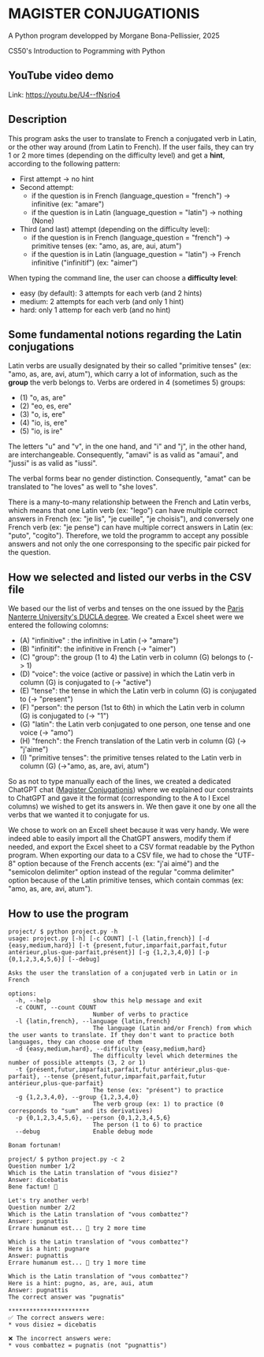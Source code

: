 # MAGISTER CONJUGATIONIS
A Python program developped by Morgane Bona-Pellissier, 2025

CS50's Introduction to Pogramming with Python

## YouTube video demo
Link: https://youtu.be/U4--fNsrio4

## Description
This program asks the user to translate to French a conjugated verb in Latin, or the other way around (from Latin to French). If the user fails, they can try 1 or 2 more times (depending on the difficulty level) and get a **hint**, according to the following pattern:
* First attempt -> no hint
* Second attempt:
    - if the question is in French (language_question = "french") -> infinitive (ex: "amare")
    - if the question is in Latin (language_question = "latin") -> nothing (None)
* Third (and last) attempt (depending on the difficulty level):
    - if the question is in French (language_question = "french") -> primitive tenses (ex: "amo, as, are, aui, atum")
    - if the question is in Latin (language_question = "latin") -> French infinitive ("infinitif") (ex: "aimer")

When typing the command line, the user can choose a **difficulty level**:
* easy (by default): 3 attempts for each verb (and 2 hints)
* medium: 2 attempts for each verb (and only 1 hint)
* hard: only 1 attemp for each verb (and no hint)


## Some fundamental notions regarding the Latin conjugations
Latin verbs are usually designated by their so called "primitive tenses" (ex: "amo, as, are, avi, atum"), which carry a lot of information, such as the **group** the verb belongs to.
Verbs are ordered in 4 (sometimes 5) groups:
- (1) "o, as, are"
- (2) "eo, es, ere"
- (3) "o, is, ere"
- (4) "io, is, ere"
- (5) "io, is ire"

The letters "u" and "v", in the one hand, and "i" and "j", in the other hand, are interchangeable. Consequently, "amavi" is as valid as "amaui", and "jussi" is as valid as "iussi".

The verbal forms bear no gender distinction. Consequently, "amat" can be translated to "he loves" as well to "she loves".

There is a many-to-many relationship between the French and Latin verbs, which means that one Latin verb (ex: "lego") can have multiple correct answers in French (ex: "je lis", "je cueille", "je choisis"), and conversely one French verb (ex: "je pense") can have multiple correct answers in Latin (ex: "puto", "cogito"). Therefore, we told the programm to accept any possible answers and not only the one corresponsing to the specific pair picked for the question.

## How we selected and listed our verbs in the CSV file
We based our the list of verbs and tenses on the one issued by the [Paris Nanterre University's DUCLA degree](https://dep-lettresclassiques.parisnanterre.fr/latin-et-grec-pour-tous). We created a Excel sheet were we entered the following colomns:
- (A) "infinitive" : the infinitive in Latin (-> "amare")
- (B) "infinitif": the infinitive in French (-> "aimer")
- (C) "group": the group (1 to 4) the Latin verb in column (G) belongs to (-> 1)
- (D) "voice": the voice (active or passive) in which the Latin verb in column (G) is conjugated to (-> "active")
- (E) "tense": the tense in which the Latin verb in column (G) is conjugated to (-> "present")
- (F) "person": the person (1st to 6th) in which the Latin verb in column (G) is conjugated to (-> "1")
- (G) "latin": the Latin verb conjugated to one person, one tense and one voice (-> "amo")
- (H) "french": the French translation of the Latin verb in column (G) (-> "j'aime")
- (I) "primitive tenses": the primitive tenses related to the Latin verb in column (G) (->"amo, as, are, avi, atum")

So as not to type manually each of the lines, we created a dedicated ChatGPT chat ([Magister Conjugationis](https://chatgpt.com/g/g-67cdb50a34d88191b89a51e319d99ccb-magister-conjugationis/c/67ce0079-a49c-800a-bf79-7790aaff6157)) where we explained our constraints to ChatGPT and gave it the format (corresponding to the A to I Excel columns) we wished to get its answers in. We then gave it one by one all the verbs that we wanted it to conjugate for us.

We chose to work on an Excell sheet because it was very handy. We were indeed able to easily import all the ChatGPT answers, modify them if needed, and export the Excel sheet to a CSV format readable by the Python program. When exporting our data to a CSV file, we had to chose the "UTF-8" option because of the French accents (ex: "j'ai aimé") and the "semicolon delimiter" option instead of the regular "comma delimiter" option because of the Latin primitive tenses, which contain commas (ex: "amo, as, are, avi, atum").

## How to use the program

```
project/ $ python project.py -h
usage: project.py [-h] [-c COUNT] [-l {latin,french}] [-d {easy,medium,hard}] [-t {present,futur,imparfait,parfait,futur antérieur,plus-que-parfait,présent}] [-g {1,2,3,4,0}] [-p {0,1,2,3,4,5,6}] [--debug]

Asks the user the translation of a conjugated verb in Latin or in French

options:
  -h, --help            show this help message and exit
  -c COUNT, --count COUNT
                        Number of verbs to practice
  -l {latin,french}, --language {latin,french}
                        The language (Latin and/or French) from which the user wants to translate. If they don't want to practice both languages, they can choose one of them
  -d {easy,medium,hard}, --difficulty {easy,medium,hard}
                        The difficulty level which determines the number of possible attempts (3, 2 or 1)
  -t {présent,futur,imparfait,parfait,futur antérieur,plus-que-parfait}, --tense {présent,futur,imparfait,parfait,futur antérieur,plus-que-parfait}
                        The tense (ex: "présent") to practice
  -g {1,2,3,4,0}, --group {1,2,3,4,0}
                        The verb group (ex: 1) to practice (0 corresponds to "sum" and its derivatives)
  -p {0,1,2,3,4,5,6}, --person {0,1,2,3,4,5,6}
                        The person (1 to 6) to practice
  --debug               Enable debug mode

Bonam fortunam!
```

```
project/ $ python project.py -c 2
Question number 1/2
Which is the Latin translation of "vous disiez"?
Answer: dicebatis
Bene factum! 🎉

Let's try another verb!
Question number 2/2
Which is the Latin translation of "vous combattez"?
Answer: pugnattis
Errare humanum est... 🤷 try 2 more time

Which is the Latin translation of "vous combattez"?
Here is a hint: pugnare
Answer: pugnattis
Errare humanum est... 🤷 try 1 more time

Which is the Latin translation of "vous combattez"?
Here is a hint: pugno, as, are, aui, atum
Answer: pugnattis
The correct answer was "pugnatis"

***********************
✅ The correct answers were:
* vous disiez = dicebatis

❌ The incorrect answers were:
* vous combattez = pugnatis (not "pugnattis")
```

